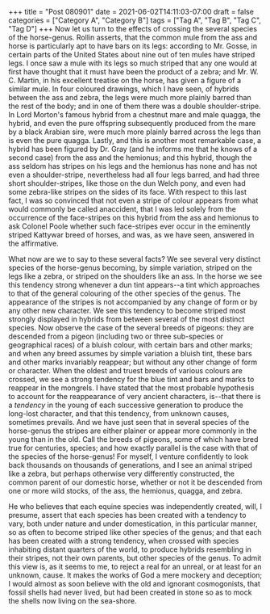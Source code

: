 +++
title = "Post 080901"
date = 2021-06-02T14:11:03-07:00
draft = false
categories = ["Category A", "Category B"]
tags = ["Tag A", "Tag B", "Tag C", "Tag D"]
+++
Now let us turn to the effects of crossing the several species of the horse-genus. Rollin asserts, that the common mule from the ass and horse is particularly apt to have bars on its legs: according to Mr. Gosse, in certain parts of the United States about nine out of ten mules have striped legs. I once saw a mule with its legs so much striped that any one would at first have thought that it must have been the product of a zebra; and Mr. W. C. Martin, in his excellent treatise on the horse, has given a figure of a similar mule. In four coloured drawings, which I have seen, of hybrids between the ass and zebra, the legs were much more plainly barred than the rest of the body; and in one of them there was a double shoulder-stripe. In Lord Morton's famous hybrid from a chestnut mare and male quagga, the hybrid, and even the pure offspring subsequently produced from the mare by a black Arabian sire, were much more plainly barred across the legs than is even the pure quagga. Lastly, and this is another most remarkable case, a hybrid has been figured by Dr. Gray (and he informs me that he knows of a second case) from the ass and the hemionus; and this hybrid, though the ass seldom has stripes on his legs and the hemionus has none and has not even a shoulder-stripe, nevertheless had all four legs barred, and had three short shoulder-stripes, like those on the dun Welch pony, and even had some zebra-like stripes on the sides of its face. With respect to this last fact, I was so convinced that not even a stripe of colour appears from what would commonly be called anaccident, that I was led solely from the occurrence of the face-stripes on this hybrid from the ass and hemionus to ask Colonel Poole whether such face-stripes ever occur in the eminently striped Kattywar breed of horses, and was, as we have seen, answered in the affirmative.

What now are we to say to these several facts? We see several very distinct species of the horse-genus becoming, by simple variation, striped on the legs like a zebra, or striped on the shoulders like an ass. In the horse we see this tendency strong whenever a dun tint appears--a tint which approaches to that of the general colouring of the other species of the genus. The appearance of the stripes is not accompanied by any change of form or by any other new character. We see this tendency to become striped most strongly displayed in hybrids from between several of the most distinct species. Now observe the case of the several breeds of pigeons: they are descended from a pigeon (including two or three sub-species or geographical races) of a bluish colour, with certain bars and other marks; and when any breed assumes by simple variation a bluish tint, these bars and other marks invariably reappear; but without any other change of form or character. When the oldest and truest breeds of various colours are crossed, we see a strong tendency for the blue tint and bars and marks to reappear in the mongrels. I have stated that the most probable hypothesis to account for the reappearance of very ancient characters, is--that there is a _tendency_ in the young of each successive generation to produce the long-lost character, and that this tendency, from unknown causes, sometimes prevails. And we have just seen that in several species of the horse-genus the stripes are either plainer or appear more commonly in the young than in the old. Call the breeds of pigeons, some of which have bred true for centuries, species; and how exactly parallel is the case with that of the species of the horse-genus! For myself, I venture confidently to look back thousands on thousands of generations, and I see an animal striped like a zebra, but perhaps otherwise very differently constructed, the common parent of our domestic horse, whether or not it be descended from one or more wild stocks, of the ass, the hemionus, quagga, and zebra.

He who believes that each equine species was independently created, will, I presume, assert that each species has been created with a tendency to vary, both under nature and under domestication, in this particular manner, so as often to become striped like other species of the genus; and that each has been created with a strong tendency, when crossed with species inhabiting distant quarters of the world, to produce hybrids resembling in their stripes, not their own parents, but other species of the genus. To admit this view is, as it seems to me, to reject a real for an unreal, or at least for an unknown, cause. It makes the works of God a mere mockery and deception; I would almost as soon believe with the old and ignorant cosmogonists, that fossil shells had never lived, but had been created in stone so as to mock the shells now living on the sea-shore.
